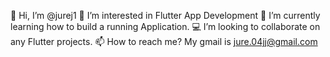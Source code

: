 👋 Hi, I’m @jurej1
👀 I’m interested in Flutter App Development
🌱 I’m currently learning how to build a running Application.
💻 I’m looking to collaborate on any Flutter projects.
📫 How to reach me? My gmail is jure.04jj@gmail.com

<!---
jurej1/jurej1 is a ✨ special ✨ repository because its `README.md` (this file) appears on your GitHub profile.
You can click the Preview link to take a look at your changes.
--->
